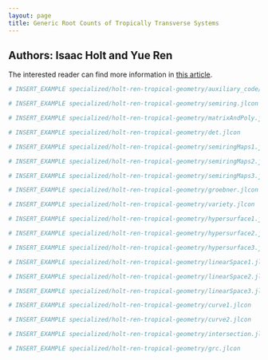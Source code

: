 ```yaml
---
layout: page
title: Generic Root Counts of Tropically Transverse Systems
---
```


## Authors: Isaac Holt and Yue Ren

The interested reader can find more information in [this article](https://arxiv.org/pdf/2311.18018).

```julia
# INSERT_EXAMPLE specialized/holt-ren-tropical-geometry/auxiliary_code/main.jl
```

```julia
# INSERT_EXAMPLE specialized/holt-ren-tropical-geometry/semiring.jlcon
```

```julia
# INSERT_EXAMPLE specialized/holt-ren-tropical-geometry/matrixAndPoly.jlcon
```

```julia
# INSERT_EXAMPLE specialized/holt-ren-tropical-geometry/det.jlcon
```

```julia
# INSERT_EXAMPLE specialized/holt-ren-tropical-geometry/semiringMaps1.jlcon
```

```julia
# INSERT_EXAMPLE specialized/holt-ren-tropical-geometry/semiringMaps2.jlcon
```

```julia
# INSERT_EXAMPLE specialized/holt-ren-tropical-geometry/semiringMaps3.jlcon
```

```julia
# INSERT_EXAMPLE specialized/holt-ren-tropical-geometry/groebner.jlcon
```

```julia
# INSERT_EXAMPLE specialized/holt-ren-tropical-geometry/variety.jlcon
```

```julia
# INSERT_EXAMPLE specialized/holt-ren-tropical-geometry/hypersurface1.jlcon
```

```julia
# INSERT_EXAMPLE specialized/holt-ren-tropical-geometry/hypersurface2.jlcon
```

```julia
# INSERT_EXAMPLE specialized/holt-ren-tropical-geometry/hypersurface3.jlcon
```

```julia
# INSERT_EXAMPLE specialized/holt-ren-tropical-geometry/linearSpace1.jlcon
```

```julia
# INSERT_EXAMPLE specialized/holt-ren-tropical-geometry/linearSpace2.jlcon
```

```julia
# INSERT_EXAMPLE specialized/holt-ren-tropical-geometry/linearSpace3.jlcon
```

```julia
# INSERT_EXAMPLE specialized/holt-ren-tropical-geometry/curve1.jlcon
```

```julia
# INSERT_EXAMPLE specialized/holt-ren-tropical-geometry/curve2.jlcon
```

```julia
# INSERT_EXAMPLE specialized/holt-ren-tropical-geometry/intersection.jlcon
```

```julia
# INSERT_EXAMPLE specialized/holt-ren-tropical-geometry/grc.jlcon
```
